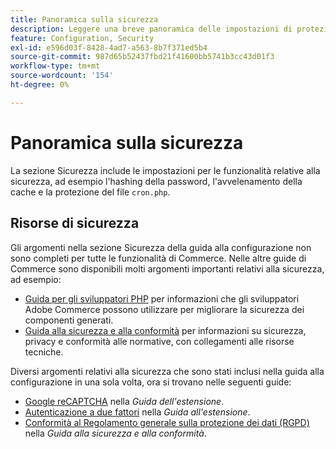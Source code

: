```yaml
---
title: Panoramica sulla sicurezza
description: Leggere una breve panoramica delle impostazioni di protezione per l'applicazione Adobe Commerce.
feature: Configuration, Security
exl-id: e596d03f-8428-4ad7-a563-8b7f371ed5b4
source-git-commit: 987d65b52437fbd21f41600bb5741b3cc43d01f3
workflow-type: tm+mt
source-wordcount: '154'
ht-degree: 0%

---
```


# Panoramica sulla sicurezza

La sezione Sicurezza include le impostazioni per le funzionalità relative alla sicurezza, ad esempio l&#39;hashing della password, l&#39;avvelenamento della cache e la protezione del file `cron.php`.

## Risorse di sicurezza

Gli argomenti nella sezione Sicurezza della guida alla configurazione non sono completi per tutte le funzionalità di Commerce. Nelle altre guide di Commerce sono disponibili molti argomenti importanti relativi alla sicurezza, ad esempio:

- [Guida per gli sviluppatori PHP](https://developer.adobe.com/commerce/php/development/security/) per informazioni che gli sviluppatori Adobe Commerce possono utilizzare per migliorare la sicurezza dei componenti generati.
- [Guida alla sicurezza e alla conformità](https://experienceleague.adobe.com/en/docs/commerce-operations/security-and-compliance/overview) per informazioni su sicurezza, privacy e conformità alle normative, con collegamenti alle risorse tecniche.

Diversi argomenti relativi alla sicurezza che sono stati inclusi nella guida alla configurazione in una sola volta, ora si trovano nelle seguenti guide:

- [Google reCAPTCHA](https://experienceleague.adobe.com/en/docs/commerce-admin/systems/security/captcha/security-google-recaptcha) nella _Guida dell&#39;estensione_.
- [Autenticazione a due fattori](https://developer.adobe.com/commerce/testing/functional-testing-framework/two-factor-authentication/) nella _Guida all&#39;estensione_.
- [Conformità al Regolamento generale sulla protezione dei dati (RGPD)](https://experienceleague.adobe.com/en/docs/commerce-operations/security-and-compliance/privacy/gdpr) nella _Guida alla sicurezza e alla conformità_.
